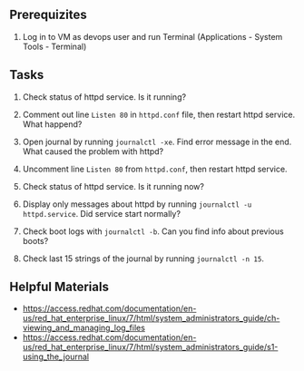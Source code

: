 ## Prerequizites

 1. Log in to VM as devops user and run Terminal (Applications - System Tools - Terminal)

## Tasks

1. Check status of httpd service. Is it running?

2. Comment out line `Listen 80` in `httpd.conf` file, then restart httpd service. What happend?

3. Open journal by running `journalctl -xe`. Find error message in the end. What caused the problem with httpd?

4. Uncomment line `Listen 80` from `httpd.conf`, then restart httpd service.

5. Check status of httpd service. Is it running now?

6. Display only messages about httpd by running `journalctl -u httpd.service`. Did service start normally?

7. Check boot logs with `journalctl -b`. Can you find info about previous boots?

8. Check last 15 strings of the journal by running `journalctl -n 15`.


## Helpful Materials
- https://access.redhat.com/documentation/en-us/red_hat_enterprise_linux/7/html/system_administrators_guide/ch-viewing_and_managing_log_files
- https://access.redhat.com/documentation/en-us/red_hat_enterprise_linux/7/html/system_administrators_guide/s1-using_the_journal
